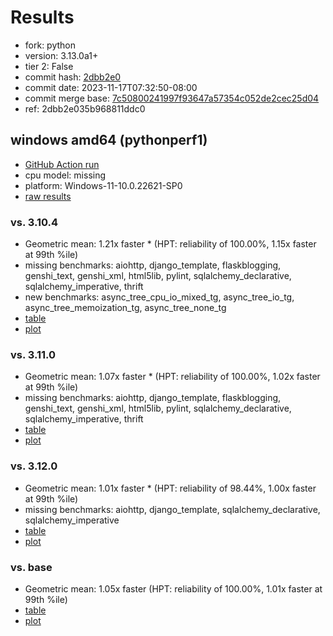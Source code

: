 # Results

- fork: python
- version: 3.13.0a1+
- tier 2: False
- commit hash: [2dbb2e0](https://github.com/python/cpython/commit/2dbb2e0)
- commit date: 2023-11-17T07:32:50-08:00
- commit merge base: [7c50800241997f93647a57354c052de2cec25d04](https://github.com/python/cpython/commit/7c50800241997f93647a57354c052de2cec25d04)
- ref: 2dbb2e035b968811ddc0

## windows amd64 (pythonperf1)

- [GitHub Action run](https://github.com/faster-cpython/benchmarking/actions/runs/6907188931)
- cpu model: missing
- platform: Windows-11-10.0.22621-SP0
- [raw results](bm-20231117-pythonperf1-amd64-python-2dbb2e035b968811ddc0-3.13.0a1%2B-2dbb2e0.json)

### vs. 3.10.4

- Geometric mean: 1.21x faster \* (HPT: reliability of 100.00%, 1.15x faster at 99th %ile)
- missing benchmarks: aiohttp, django_template, flaskblogging, genshi_text, genshi_xml, html5lib, pylint, sqlalchemy_declarative, sqlalchemy_imperative, thrift
- new benchmarks: async_tree_cpu_io_mixed_tg, async_tree_io_tg, async_tree_memoization_tg, async_tree_none_tg
- [table](bm-20231117-pythonperf1-amd64-python-2dbb2e035b968811ddc0-3.13.0a1%2B-2dbb2e0-vs-3.10.4.md)
- [plot](bm-20231117-pythonperf1-amd64-python-2dbb2e035b968811ddc0-3.13.0a1%2B-2dbb2e0-vs-3.10.4.png)

### vs. 3.11.0

- Geometric mean: 1.07x faster \* (HPT: reliability of 100.00%, 1.02x faster at 99th %ile)
- missing benchmarks: aiohttp, django_template, flaskblogging, genshi_text, genshi_xml, html5lib, pylint, sqlalchemy_declarative, sqlalchemy_imperative, thrift
- [table](bm-20231117-pythonperf1-amd64-python-2dbb2e035b968811ddc0-3.13.0a1%2B-2dbb2e0-vs-3.11.0.md)
- [plot](bm-20231117-pythonperf1-amd64-python-2dbb2e035b968811ddc0-3.13.0a1%2B-2dbb2e0-vs-3.11.0.png)

### vs. 3.12.0

- Geometric mean: 1.01x faster \* (HPT: reliability of 98.44%, 1.00x faster at 99th %ile)
- missing benchmarks: aiohttp, django_template, sqlalchemy_declarative, sqlalchemy_imperative
- [table](bm-20231117-pythonperf1-amd64-python-2dbb2e035b968811ddc0-3.13.0a1%2B-2dbb2e0-vs-3.12.0.md)
- [plot](bm-20231117-pythonperf1-amd64-python-2dbb2e035b968811ddc0-3.13.0a1%2B-2dbb2e0-vs-3.12.0.png)

### vs. base

- Geometric mean: 1.05x faster (HPT: reliability of 100.00%, 1.01x faster at 99th %ile)
- [table](bm-20231117-pythonperf1-amd64-python-2dbb2e035b968811ddc0-3.13.0a1%2B-2dbb2e0-vs-base.md)
- [plot](bm-20231117-pythonperf1-amd64-python-2dbb2e035b968811ddc0-3.13.0a1%2B-2dbb2e0-vs-base.png)

